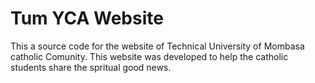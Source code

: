 # Tum YCA Website
This a source code for the website of Technical University of Mombasa catholic Comunity.
This website was developed to help the catholic students share the spritual good news.
